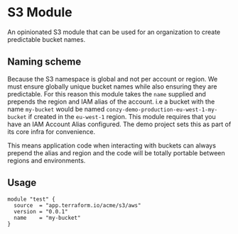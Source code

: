 # S3 Module

An opinionated S3 module that can be used for an organization to create predictable bucket names.

## Naming scheme

Because the S3 namespace is global and not per account or region. We must ensure globally unique bucket names while also
ensuring they are predictable. For this reason this module takes the `name` supplied and prepends the region and IAM alias
of the account. i.e a bucket with the name `my-bucket` would be named `conzy-demo-production-eu-west-1-my-bucket` if created
in the `eu-west-1` region. This module requires that you have an IAM Account Alias configured. The demo project sets this as
part of its core infra for convenience.

This means application code when interacting with buckets can always prepend the alias and region and the code will be
totally portable between regions and environments.

## Usage

```hcl
module "test" {
  source  = "app.terraform.io/acme/s3/aws"
  version = "0.0.1"
  name    = "my-bucket"
}
```
